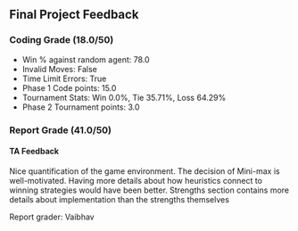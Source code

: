 ## Final Project Feedback 

### Coding Grade (18.0/50) 

 - Win % against random agent: 78.0 
 - Invalid Moves: False
 - Time Limit Errors: True
 - Phase 1 Code points: 15.0
 - Tournament Stats: Win 0.0%, Tie 35.71%, Loss 64.29%
 - Phase 2 Tournament points: 3.0

### Report Grade (41.0/50) 

#### TA Feedback 

Nice quantification of the game environment. The decision of Mini-max is well-motivated. Having more details about how heuristics connect to winning strategies would have been better. Strengths section contains more details about implementation than the strengths themselves

Report grader: Vaibhav


